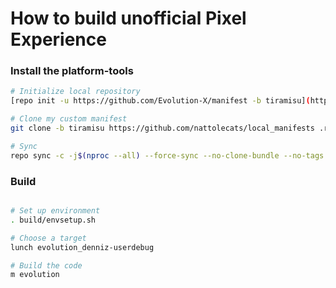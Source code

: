 # How to build unofficial Pixel Experience

###  Install the platform-tools ###

```bash
# Initialize local repository
[repo init -u https://github.com/Evolution-X/manifest -b tiramisu](https://dl.google.com/android/repository/platform-tools-latest-linux.zip)

# Clone my custom manifest
git clone -b tiramisu https://github.com/nattolecats/local_manifests .repo/local_manifests

# Sync
repo sync -c -j$(nproc --all) --force-sync --no-clone-bundle --no-tags

```

### Build ###

```bash

# Set up environment
. build/envsetup.sh

# Choose a target
lunch evolution_denniz-userdebug

# Build the code
m evolution
```

